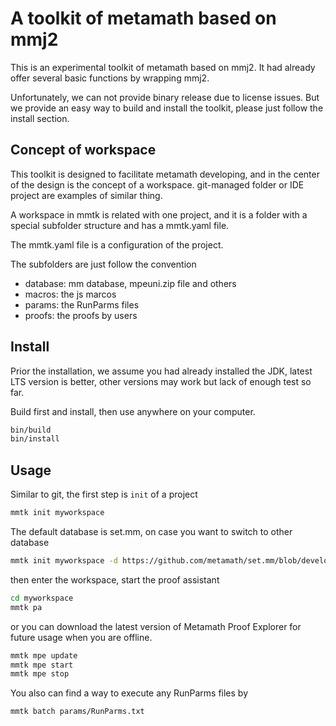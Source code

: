 # A toolkit of metamath based on mmj2

This is an experimental toolkit of metamath based on mmj2.
It had already offer several basic functions by wrapping mmj2.

Unfortunately, we can not provide binary release due to license issues.
But we provide an easy way to build and install the toolkit, 
please just follow the install section. 

## Concept of workspace

This toolkit is designed to facilitate metamath developing,
and in the center of the design is the concept of a workspace.
git-managed folder or IDE project are examples of similar thing.

A workspace in mmtk is related with one project, and it is
a folder with a special subfolder structure and has a mmtk.yaml file.

The mmtk.yaml file is a configuration of the project.

The subfolders are just follow the convention
- database: mm database, mpeuni.zip file and others
- macros: the js marcos
- params: the RunParms files
- proofs: the proofs by users

## Install

Prior the installation, we assume you had already installed the JDK,
latest LTS version is better, other versions may work but lack of enough test so far. 

Build first and install, then use anywhere on your computer.
```bash
bin/build
bin/install
```

## Usage

Similar to git, the first step is `init` of a project
```bash
mmtk init myworkspace
```

The default database is set.mm, on case you want to switch to other database
```bash
mmtk init myworkspace -d https://github.com/metamath/set.mm/blob/develop/iset.mm
```

then enter the workspace, start the proof assistant

```bash
cd myworkspace
mmtk pa
```

or you can download the latest version of Metamath Proof Explorer for future usage when you are offline.

```bash
mmtk mpe update
mmtk mpe start
mmtk mpe stop
```

You also can find a way to execute any RunParms files by
```bash
mmtk batch params/RunParms.txt
```





